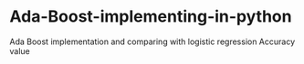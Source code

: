 # Ada-Boost-implementing-in-python
Ada Boost implementation and comparing with logistic regression Accuracy value
